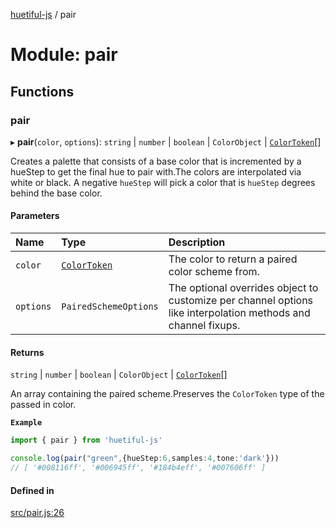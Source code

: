 [huetiful-js](../README.md) / pair

# Module: pair

## Functions

### pair

▸ **pair**(`color`, `options`): `string` \| `number` \| `boolean` \| `ColorObject` \| [`ColorToken`](alpha.md#colortoken)[]

Creates a palette that consists of a base color that is incremented by a hueStep to get the final hue to pair with.The colors are interpolated via white or black. A negative `hueStep` will pick a color that is `hueStep` degrees behind the base color.

#### Parameters

| Name | Type | Description |
| :------ | :------ | :------ |
| `color` | [`ColorToken`](alpha.md#colortoken) | The color to return a paired color scheme from. |
| `options` | `PairedSchemeOptions` | The optional overrides object to customize per channel options like interpolation methods and channel fixups. |

#### Returns

`string` \| `number` \| `boolean` \| `ColorObject` \| [`ColorToken`](alpha.md#colortoken)[]

An array containing the paired scheme.Preserves the `ColorToken` type of the passed in color.

**`Example`**

```ts
import { pair } from 'huetiful-js'

console.log(pair("green",{hueStep:6,samples:4,tone:'dark'}))
// [ '#008116ff', '#006945ff', '#184b4eff', '#007606ff' ]
```

#### Defined in

[src/pair.js:26](https://github.com/prjctimg/huetiful/blob/ed00af0/src/pair.js#L26)
